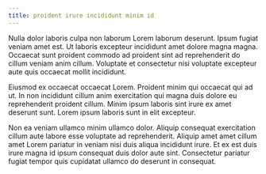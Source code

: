 ```yaml
---
title: proident irure incididunt minim id
---
```


Nulla dolor laboris culpa non laborum Lorem laborum deserunt. Ipsum fugiat veniam amet est. Ut laboris excepteur incididunt amet dolore magna magna. Occaecat sunt proident commodo ad proident sint ad reprehenderit do cillum veniam anim cillum. Voluptate et consectetur nisi voluptate excepteur aute quis occaecat mollit incididunt.

Eiusmod ex occaecat occaecat Lorem. Proident minim qui occaecat qui ad ut. In non incididunt cillum anim exercitation qui magna duis dolore eu reprehenderit proident cillum. Minim ipsum laboris sint irure ex amet deserunt sunt. Lorem ipsum laboris sunt in elit excepteur.

Non ea veniam ullamco minim ullamco dolor. Aliquip consequat exercitation cillum aute labore esse voluptate ad reprehenderit. Aliquip amet amet cillum amet Lorem pariatur in veniam nisi duis aliqua incididunt irure. Et ex est duis irure magna id ipsum consequat duis dolor aute sint. Consectetur pariatur fugiat tempor quis cupidatat ullamco do deserunt in consequat.